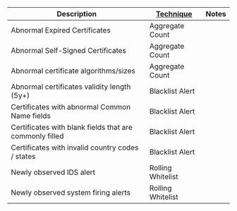 | Description                                             | [Technique](/Detection-Techniques.md) | Notes |
| ------------------------------------------------------- | ------------------------------------------------------- | ----- |
| Abnormal Expired Certificates                           | Aggregate Count                                         |       |
| Abnormal Self-Signed Certificates                       | Aggregate Count                                         |       |
| Abnormal certificate algorithms/sizes                   | Aggregate Count                                         |       |
| Abnormal certificates validity length (5y+)             | Blacklist Alert                                         |       |
| Certificates with abnormal Common Name fields           | Blacklist Alert                                         |       |
| Certificates with blank fields that are commonly filled | Blacklist Alert                                         |       |
| Certificates with invalid country codes / states        | Blacklist Alert                                         |       |
| Newly observed IDS alert                                | Rolling Whitelist                                       |       |
| Newly observed system firing alerts                     | Rolling Whitelist                                       |       |



